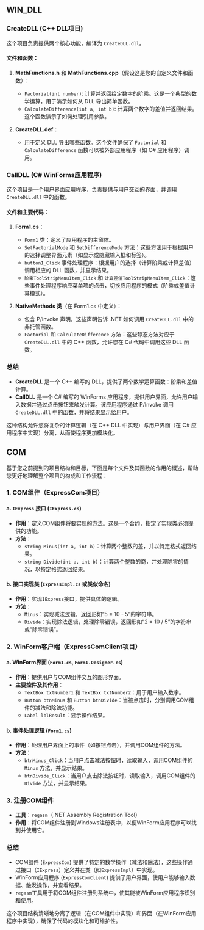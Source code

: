 ## WIN_DLL



### CreateDLL (C++ DLL项目)
这个项目负责提供两个核心功能，编译为 `CreateDLL.dll`。

#### 文件和函数：
1. **MathFunctions.h** 和 **MathFunctions.cpp**（假设这是您的自定义文件和函数）：
   - `Factorial(int number)`: 计算并返回给定数字的阶乘。这是一个典型的数学运算，用于演示如何从 DLL 导出简单函数。
   - `CalculateDifference(int a, int b)`: 计算两个数字的差值并返回结果。这个函数演示了如何处理引用参数。

2. **CreateDLL.def**：
   - 用于定义 DLL 导出哪些函数。这个文件确保了 `Factorial` 和 `CalculateDifference` 函数可以被外部应用程序（如 C# 应用程序）调用。

### CallDLL (C# WinForms应用程序)
这个项目是一个用户界面应用程序，负责提供与用户交互的界面，并调用 `CreateDLL.dll` 中的函数。

#### 文件和主要代码：
1. **Form1.cs**：
   - `Form1` 类：定义了应用程序的主窗体。
   - `SetFactorialMode` 和 `SetDifferenceMode` 方法：这些方法用于根据用户的选择调整界面元素（如显示或隐藏输入框和标签）。
   - `button1_Click` 事件处理程序：根据用户的选择（计算阶乘或计算差值）调用相应的 DLL 函数，并显示结果。
   - `阶乘ToolStripMenuItem_Click` 和 `计算差值ToolStripMenuItem_Click`：这些事件处理程序响应菜单项的点击，切换应用程序的模式（阶乘或差值计算模式）。

2. **NativeMethods 类**（在 Form1.cs 中定义）：
   - 包含 P/Invoke 声明，这些声明告诉 .NET 如何调用 `CreateDLL.dll` 中的非托管函数。
   - `Factorial` 和 `CalculateDifference` 方法：这些静态方法对应于 `CreateDLL.dll` 中的 C++ 函数，允许您在 C# 代码中调用这些 DLL 函数。

### 总结
- **CreateDLL** 是一个 C++ 编写的 DLL，提供了两个数学运算函数：阶乘和差值计算。
- **CallDLL** 是一个 C# 编写的 WinForms 应用程序，提供用户界面，允许用户输入数据并通过点击按钮来触发计算。该应用程序通过 P/Invoke 调用 `CreateDLL.dll` 中的函数，并将结果显示给用户。

这种结构允许您将复杂的计算逻辑（在 C++ DLL 中实现）与用户界面（在 C# 应用程序中实现）分离，从而使程序更加模块化。









## COM



基于您之前提到的项目结构和目标，下面是每个文件及其函数的作用的概述，帮助您更好地理解整个项目的构成和工作流程：

### 1. COM组件（ExpressCom项目）

#### a. `IExpress` 接口 (`IExpress.cs`)
- **作用**：定义COM组件将要实现的方法。这是一个合约，指定了实现类必须提供的功能。
- **方法**：
  - `string Minus(int a, int b)`：计算两个整数的差，并以特定格式返回结果。
  - `string Divide(int a, int b)`：计算两个整数的商，并处理除零的情况，以特定格式返回结果。

#### b. 接口实现类 (`ExpressImpl.cs` 或类似命名)
- **作用**：实现`IExpress`接口，提供具体的逻辑。
- **方法**：
  - `Minus`：实现减法逻辑，返回形如“5 = 10 - 5”的字符串。
  - `Divide`：实现除法逻辑，处理除零错误，返回形如“2 = 10 / 5”的字符串或“除零错误”。

### 2. WinForm客户端（ExpressComClient项目）

#### a. WinForm界面 (`Form1.cs`, `Form1.Designer.cs`)
- **作用**：提供用户与COM组件交互的图形界面。
- **主要控件及其作用**：
  - `TextBox txtNumber1` 和 `TextBox txtNumber2`：用于用户输入数字。
  - `Button btnMinus` 和 `Button btnDivide`：当被点击时，分别调用COM组件的减法和除法功能。
  - `Label lblResult`：显示操作结果。

#### b. 事件处理逻辑 (`Form1.cs`)
- **作用**：处理用户界面上的事件（如按钮点击），并调用COM组件的方法。
- **方法**：
  - `btnMinus_Click`：当用户点击减法按钮时，读取输入，调用COM组件的 `Minus` 方法，并显示结果。
  - `btnDivide_Click`：当用户点击除法按钮时，读取输入，调用COM组件的 `Divide` 方法，并显示结果。

### 3. 注册COM组件
- **工具**：`regasm`（.NET Assembly Registration Tool）
- **作用**：将COM组件注册到Windows注册表中，以便WinForm应用程序可以找到并使用它。

### 总结
- COM组件 (`ExpressCom`) 提供了特定的数学操作（减法和除法），这些操作通过接口（`IExpress`）定义并在类（如`ExpressImpl`）中实现。
- WinForm应用程序 (`ExpressComClient`) 提供了用户界面，使用户能够输入数据、触发操作，并查看结果。
- `regasm`工具用于将COM组件注册到系统中，使其能被WinForm应用程序识别和使用。

这个项目结构清晰地分离了逻辑（在COM组件中实现）和界面（在WinForm应用程序中实现），确保了代码的模块化和可维护性。